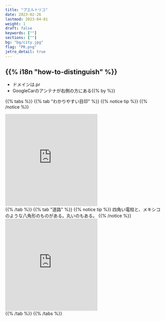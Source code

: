 ```yaml
---
title: "プエルトリコ"
date: 2023-02-26
lastmod: 2023-04-01
weight: 1
draft: false
keywords: [""]
sections: [""]
bg: "bg/city.jpg"
flag: "PR.png"
jetro_detail: true
---
```


<div class="main-desciption country-description">
    <h2 class="section-title">{{% i18n "how-to-distinguish" %}}</h2>
    <ul class="rule-list">
        <li>ドメインは<span class="quiz">.pr</span></li>
        <li>GoogleCarのアンテナが<span class="quiz">右側の方にある</span>{{% by %}}</li>
    </ul>
</div>


{{% tabs  %}}
{{% tab "わかりやすい目印" %}}
{{% notice tip %}}
{{% /notice %}}
<div class="googlemap-if"><iframe src="https://www.google.com/maps/embed?pb=!4v1681073805681!6m8!1m7!1sSXC3NjR1gmB4s-EnHU-z3w!2m2!1d18.29687656679984!2d-66.04911133718261!3f79.01839543384352!4f-24.831690071108028!5f2.912250869756515" width="295" height="295" style="border:0;" allowfullscreen="" loading="lazy" referrerpolicy="no-referrer-when-downgrade"></iframe>
</div>
{{% /tab %}}
{{% tab "道路" %}}
{{% notice tip %}}
四角い電柱と、メキシコのような八角形のものがある。丸いのもある。
{{% /notice %}}
<div class="googlemap-if">
<iframe src="https://www.google.com/maps/embed?pb=!4v1681073955287!6m8!1m7!1sUi9fYRhdlcygaDI9HeKNwA!2m2!1d18.43121452444391!2d-66.11418401827083!3f269.3526381626092!4f-13.246521536063696!5f3.325193203789971" width="295" height="295" style="border:0;" allowfullscreen="" loading="lazy" referrerpolicy="no-referrer-when-downgrade"></iframe>
</div>
{{% /tab %}}
{{% /tabs %}}
